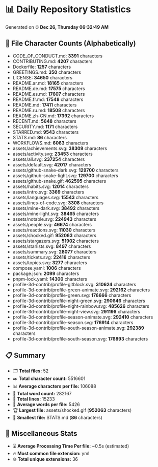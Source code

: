 # 📊 Daily Repository Statistics
Generated on ⏰ **Dec 26, Thursday 06:32:49 AM**

## 📂 File Character Counts (Alphabetically)
- CODE_OF_CONDUCT.md: **3391** characters
- CONTRIBUTING.md: **4207** characters
- Dockerfile: **1257** characters
- GREETINGS.md: **350** characters
- LICENSE: **34650** characters
- README.ar.md: **18165** characters
- README.de.md: **17575** characters
- README.es.md: **17607** characters
- README.fr.md: **17548** characters
- README.md: **17411** characters
- README.ru.md: **18508** characters
- README.zh-CN.md: **17392** characters
- RECENT.md: **5648** characters
- SECURITY.md: **1171** characters
- STARRED.md: **9543** characters
- STATS.md: **86** characters
- WORKFLOWS.md: **6063** characters
- assets/achievements.svg: **38309** characters
- assets/activity.svg: **23453** characters
- assets/all.svg: **237254** characters
- assets/default.svg: **42017** characters
- assets/github-snake-dark.svg: **129700** characters
- assets/github-snake-light.svg: **129700** characters
- assets/github-snake.gif: **462595** characters
- assets/habits.svg: **12014** characters
- assets/intro.svg: **3369** characters
- assets/languages.svg: **15543** characters
- assets/lines-of-code.svg: **3308** characters
- assets/mine-dark.svg: **38492** characters
- assets/mine-light.svg: **38465** characters
- assets/notable.svg: **224943** characters
- assets/people.svg: **46674** characters
- assets/reactions.svg: **11030** characters
- assets/shocked.gif: **952063** characters
- assets/stargazers.svg: **51902** characters
- assets/starlists.svg: **8497** characters
- assets/summary.svg: **28077** characters
- assets/tickets.svg: **22416** characters
- assets/topics.svg: **3277** characters
- compose.yaml: **1006** characters
- package.json: **2099** characters
- pnpm-lock.yaml: **14300** characters
- profile-3d-contrib/profile-gitblock.svg: **310624** characters
- profile-3d-contrib/profile-green-animate.svg: **292162** characters
- profile-3d-contrib/profile-green.svg: **176666** characters
- profile-3d-contrib/profile-night-green.svg: **290646** characters
- profile-3d-contrib/profile-night-rainbow.svg: **485626** characters
- profile-3d-contrib/profile-night-view.svg: **291196** characters
- profile-3d-contrib/profile-season-animate.svg: **292410** characters
- profile-3d-contrib/profile-season.svg: **176914** characters
- profile-3d-contrib/profile-south-season-animate.svg: **292389** characters
- profile-3d-contrib/profile-south-season.svg: **176893** characters

## 📋 Summary
- 🗂️ **Total files:** 52
- ✒️ **Total character count:** 5516601
- 📊 **Average characters per file:** 106088
- 📝 **Total word count:** 282167
- 🧾 **Total lines:** 15233
- 📐 **Average words per file:** 5426
- 🏆 **Largest file:** assets/shocked.gif (**952063** characters)
- 🥉 **Smallest file:** STATS.md (**86** characters)

## 🌟 Miscellaneous Stats
- ⌛ **Average Processing Time Per file:** ~0.5s (estimated)
- 🔥 **Most common file extension:** yml
- 🌐 **Total unique extensions:** 36
